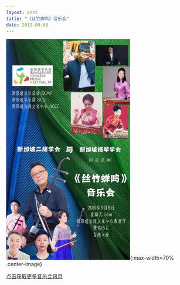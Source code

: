 ```yaml
---
layout: post
title: "《丝竹蝉鸣》音乐会"
date: 2019-09-08
---
```

![](/files/sizhuchanming.webp){:max-width=70% .center-image}

[点击获取更多音乐会讯息](/files/sizhuchanming.pdf)